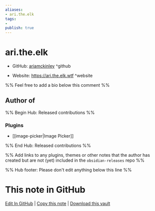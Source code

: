```yaml
---
aliases:
- ari.the.elk
tags:
- 
publish: true
---
```


# ari.the.elk

- GitHub: [ariamckinley](https://github.com/ariamckinley/) ^github
<!-- - Discord: `@` ^discord-->
- Website: <https://ari.the.elk.wtf> ^website
<!-- - [[Publish sites|Publish site]]: <https://> ^publish-->

%% Feel free to add a bio below this comment %%


## Author of

%% Begin Hub: Released contributions %%
### Plugins
- [[image-picker|Image Picker]]

%% End Hub: Released contributions %%

%% Add links to any plugins, themes or other notes that the author has created but are not (yet) included in the `obsidian-releases` repo %%

<!--
### Unlisted plugins
-->

<!--
### Others
-->

<!--
## Sponsor this author
-->

<!-- - [[GitHub sponsors]]: [Sponsor @ariamckinley on GitHub Sponsors](https://github.com/sponsors/ariamckinley) ^github-sponsor-->
<!-- - [[Buy me a coffee]]: <https://> ^buy-me-a-coffee-->
<!-- - [[PayPal]]: <https://> ^paypal-->
<!-- - [[Patreon]]: <https://> ^patreon-->

<!--
## Follow this author
-->

<!-- - [[YouTube Channels|On YouTube]]: <https://> ^youtube-->
<!-- - Twitter: <https://> ^twitter-->
<!-- - ... -->

%% Hub footer: Please don't edit anything below this line %%

# This note in GitHub

<span class="git-footer">[Edit In GitHub](https://github.dev/obsidian-community/obsidian-hub/blob/main/01%20-%20Community/People/ariamckinley.md "git-hub-edit-note") | [Copy this note](https://raw.githubusercontent.com/obsidian-community/obsidian-hub/main/01%20-%20Community/People/ariamckinley.md "git-hub-copy-note") | [Download this vault](https://github.com/obsidian-community/obsidian-hub/archive/refs/heads/main.zip "git-hub-download-vault") </span>
